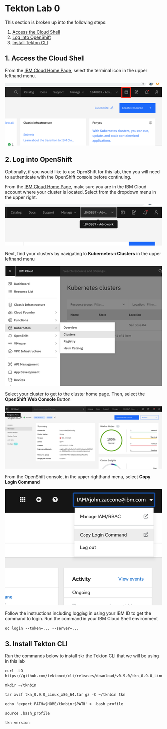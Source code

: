 # Tekton Lab 0

This section is broken up into the following steps:

1. [Access the Cloud Shell](#1-access-the-cloud-shell)
1. [Log into OpenShift](#2-log-into-openshift)
1. [Install Tekton CLI](#3-install-tekton-cli)

## 1. Access the Cloud Shell

From the [IBM Cloud Home Page](https://cloud.ibm.com), select the terminal icon in the upper lefthand menu.

![Terminal Button](../images/access-cloud-shell.png)

## 2. Log into OpenShift

Optionally, if you would like to use OpenShift for this lab, then you will need to authenticate with the OpenShift console before continuing.

From the [IBM Cloud Home Page](https://cloud.ibm.com), make sure you are in the IBM Cloud account where your cluster is located. Select from the dropdown menu in the upper right.

![correct account](../images/ibm-cloud-account.png)

Next, find your clusters by navigating to **Kubernetes->Clusters** in the upper lefthand menu

![Kubernetes Menu](../images/kubernetes-menu.png)

Select your cluster to get to the cluster home page. Then, select the **OpenShift Web Console** Button

![cluster homepage](../images/cluster-homepage.png)

From the OpenShift console, in the upper righthand menu, select **Copy Login Command**

![copy login command](../images/copy-login-command.png)

Follow the instructions including logging in using your IBM ID to get the command to login. Run the command in your IBM Cloud Shell environment

```console
oc login --token=... --server=...
```

## 3. Install Tekton CLI

Run the commands below to install `tkn` the Tekton CLI that we will be using in this lab

```console
curl -LO https://github.com/tektoncd/cli/releases/download/v0.9.0/tkn_0.9.0_Linux_x86_64.tar.gz
```
```console
mkdir ~/tknbin
```

```console
tar xvzf tkn_0.9.0_Linux_x86_64.tar.gz -C ~/tknbin tkn
```

```console
echo 'export PATH=$HOME/tknbin:$PATH' > .bash_profile
```

```console
source .bash_profile
```

```console
tkn version
```